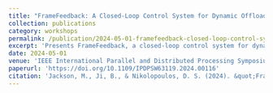 ```yaml
---
title: "FrameFeedback: A Closed-Loop Control System for Dynamic Offloading Real-Time Edge Inference"
collection: publications
category: workshops
permalink: /publication/2024-05-01-framefeedback-closed-loop-control-system
excerpt: 'Presents FrameFeedback, a closed-loop control system for dynamic offloading of real-time edge inference tasks, enabling adaptive offloading with feedback control for deep learning applications.'
date: 2024-05-01
venue: 'IEEE International Parallel and Distributed Processing Symposium Workshops (IPDPSW)'
paperurl: 'https://doi.org/10.1109/IPDPSW63119.2024.00116'
citation: 'Jackson, M., Ji, B., & Nikolopoulos, D. S. (2024). &quot;FrameFeedback: A Closed-Loop Control System for Dynamic Offloading Real-Time Edge Inference.&quot; In <i>2024 IEEE International Parallel and Distributed Processing Symposium Workshops (IPDPSW)</i>, 584-591. https://doi.org/10.1109/IPDPSW63119.2024.00116'
---
```

